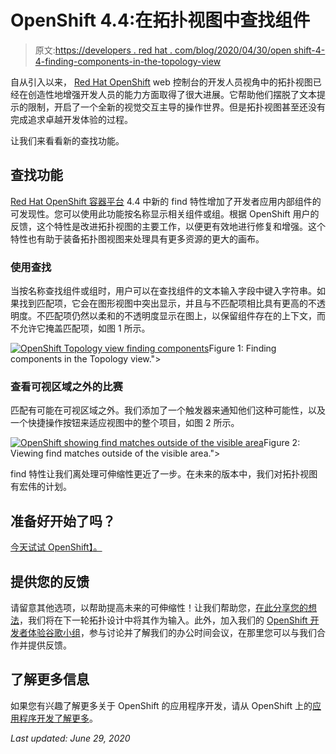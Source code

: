 # OpenShift 4.4:在拓扑视图中查找组件

> 原文:[https://developers . red hat . com/blog/2020/04/30/open shift-4-4-finding-components-in-the-topology-view](https://developers.redhat.com/blog/2020/04/30/openshift-4-4-finding-components-in-the-topology-view)

自从引入以来， [Red Hat OpenShift](https://developers.redhat.com/openshift/) web 控制台的开发人员视角中的拓扑视图已经在创造性地增强开发人员的能力方面取得了很大进展。它帮助他们摆脱了文本提示的限制，开启了一个全新的视觉交互主导的操作世界。但是拓扑视图甚至还没有完成追求卓越开发体验的过程。

让我们来看看新的查找功能。

## 查找功能

[Red Hat OpenShift 容器平台](https://developers.redhat.com/products/openshift/overview) 4.4 中新的 find 特性增加了开发者应用内部组件的可发现性。您可以使用此功能按名称显示相关组件或组。根据 OpenShift 用户的反馈，这个特性是改进拓扑视图的主要工作，以便更有效地进行修复和增强。这个特性也有助于装备拓扑图视图来处理具有更多资源的更大的画布。

### 使用查找

当按名称查找组件或组时，用户可以在查找组件的文本输入字段中键入字符串。如果找到匹配项，它会在图形视图中突出显示，并且与不匹配项相比具有更高的不透明度。不匹配项仍然以柔和的不透明度显示在图上，以保留组件存在的上下文，而不允许它掩盖匹配项，如图 1 所示。

[![OpenShift Topology view finding components](../Images/b44b2253537f9b1af082d0200a513a42.png "figure2-find-2")](/sites/default/files/blog/2020/04/figure2-find-2.gif)Figure 1: Finding components in the Topology view.">

### 查看可视区域之外的比赛

匹配有可能在可视区域之外。我们添加了一个触发器来通知他们这种可能性，以及一个快捷操作按钮来适应视图中的整个项目，如图 2 所示。

[![OpenShift showing find matches outside of the visible area](../Images/d4e8f96daca35c08268cbed49274802b.png "figure1-find-1")](/sites/default/files/blog/2020/04/figure1-find-1.gif)Figure 2: Viewing find matches outside of the visible area.">

find 特性让我们离处理可伸缩性更近了一步。在未来的版本中，我们对拓扑视图有宏伟的计划。

## 准备好开始了吗？

[今天试试 OpenShift】。](http://www.openshift.com/try)

## 提供您的反馈

请留意其他选项，以帮助提高未来的可伸缩性！让我们帮助您，[在此分享您的想法](https://forms.gle/6HArjszuqyE1xr3f8)，我们将在下一轮拓扑设计中将其作为输入。此外，加入我们的 [OpenShift 开发者体验谷歌小组](https://groups.google.com/forum/#!forum/openshift-dev-users)，参与讨论并了解我们的办公时间会议，在那里您可以与我们合作并提供反馈。

## 了解更多信息

如果您有兴趣了解更多关于 OpenShift 的应用程序开发，请从 OpenShift 上的[应用程序开发](https://developers.redhat.com/openshift)[了解更多](https://developers.redhat.com/blog/2020/04/30/whats-new-in-the-openshift-4-4-web-console-developer-experience/)。

*Last updated: June 29, 2020*